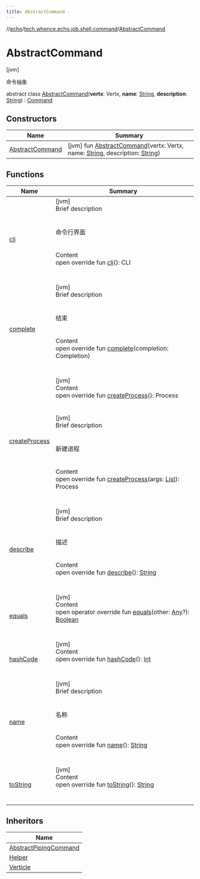 ```yaml
---
title: AbstractCommand -
---
```

//[echo](../../index.md)/[tech.whence.echo.job.shell.command](../index.md)/[AbstractCommand](index.md)



# AbstractCommand  
 [jvm] 

命令抽象

abstract class [AbstractCommand](index.md)(**vertx**: Vertx, **name**: [String](https://kotlinlang.org/api/latest/jvm/stdlib/kotlin/-string/index.html), **description**: [String](https://kotlinlang.org/api/latest/jvm/stdlib/kotlin/-string/index.html)) : [Command](../-command/index.md)   


## Constructors  
  
|  Name|  Summary| 
|---|---|
| [AbstractCommand](-abstract-command.md)|  [jvm] fun [AbstractCommand](-abstract-command.md)(vertx: Vertx, name: [String](https://kotlinlang.org/api/latest/jvm/stdlib/kotlin/-string/index.html), description: [String](https://kotlinlang.org/api/latest/jvm/stdlib/kotlin/-string/index.html))   <br>


## Functions  
  
|  Name|  Summary| 
|---|---|
| [cli](cli.md)| [jvm]  <br>Brief description  <br><br><br>命令行界面<br><br>  <br>Content  <br>open override fun [cli](cli.md)(): CLI  <br><br><br>
| [complete](complete.md)| [jvm]  <br>Brief description  <br><br><br>结束<br><br>  <br>Content  <br>open override fun [complete](complete.md)(completion: Completion)  <br><br><br>
| [createProcess](../-verticle/index.md#io.vertx.ext.shell.command/Command/createProcess/#/PointingToDeclaration/)| [jvm]  <br>Content  <br>open override fun [createProcess](../-verticle/index.md#io.vertx.ext.shell.command/Command/createProcess/#/PointingToDeclaration/)(): Process  <br><br><br>[jvm]  <br>Brief description  <br><br><br>新建进程<br><br>  <br>Content  <br>open override fun [createProcess](create-process.md)(args: [List](https://kotlinlang.org/api/latest/jvm/stdlib/kotlin.collections/-list/index.html)<CliToken>): Process  <br><br><br>
| [describe](describe.md)| [jvm]  <br>Brief description  <br><br><br>描述<br><br>  <br>Content  <br>open override fun [describe](describe.md)(): [String](https://kotlinlang.org/api/latest/jvm/stdlib/kotlin/-string/index.html)  <br><br><br>
| [equals](../../tech.whence.echo.webclient.response.exception/-response-unrecognized-exception/index.md#kotlin/Any/equals/#kotlin.Any?/PointingToDeclaration/)| [jvm]  <br>Content  <br>open operator override fun [equals](../../tech.whence.echo.webclient.response.exception/-response-unrecognized-exception/index.md#kotlin/Any/equals/#kotlin.Any?/PointingToDeclaration/)(other: [Any](https://kotlinlang.org/api/latest/jvm/stdlib/kotlin/-any/index.html)?): [Boolean](https://kotlinlang.org/api/latest/jvm/stdlib/kotlin/-boolean/index.html)  <br><br><br>
| [hashCode](../../tech.whence.echo.webclient.response.exception/-response-unrecognized-exception/index.md#kotlin/Any/hashCode/#/PointingToDeclaration/)| [jvm]  <br>Content  <br>open override fun [hashCode](../../tech.whence.echo.webclient.response.exception/-response-unrecognized-exception/index.md#kotlin/Any/hashCode/#/PointingToDeclaration/)(): [Int](https://kotlinlang.org/api/latest/jvm/stdlib/kotlin/-int/index.html)  <br><br><br>
| [name](name.md)| [jvm]  <br>Brief description  <br><br><br>名称<br><br>  <br>Content  <br>open override fun [name](name.md)(): [String](https://kotlinlang.org/api/latest/jvm/stdlib/kotlin/-string/index.html)  <br><br><br>
| [toString](../../tech.whence.echo.webclient.response.exception/-response-unrecognized-exception/index.md#kotlin/Any/toString/#/PointingToDeclaration/)| [jvm]  <br>Content  <br>open override fun [toString](../../tech.whence.echo.webclient.response.exception/-response-unrecognized-exception/index.md#kotlin/Any/toString/#/PointingToDeclaration/)(): [String](https://kotlinlang.org/api/latest/jvm/stdlib/kotlin/-string/index.html)  <br><br><br>


## Inheritors  
  
|  Name| 
|---|
| [AbstractPipingCommand](../-abstract-piping-command/index.md)
| [Helper](../-helper/index.md)
| [Verticle](../-verticle/index.md)

